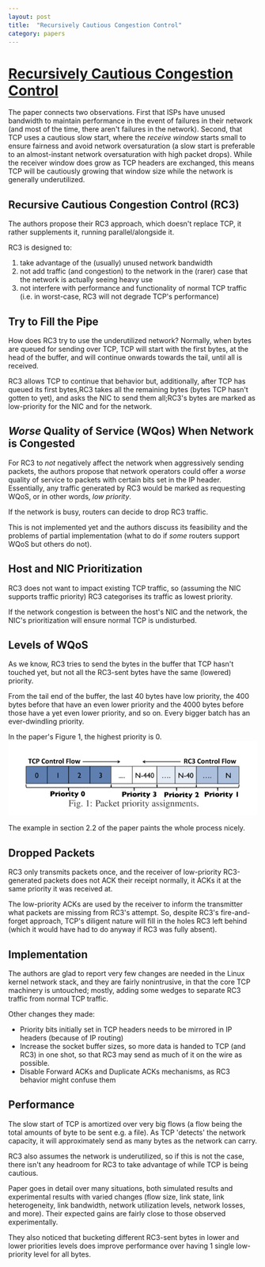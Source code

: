 ```yaml
---
layout: post
title:  "Recursively Cautious Congestion Control"
category: papers
---
```


# [Recursively Cautious Congestion Control](https://www.usenix.org/system/files/conference/nsdi14/nsdi14-paper-mittal.pdf)

The paper connects two observations. First that ISPs have unused bandwidth to maintain performance in the event of failures in their network (and most of the time, there aren't failures in the network). Second, that TCP uses a cautious slow start, where the *receive window* starts small to ensure fairness and avoid network oversaturation (a slow start is preferable to an almost-instant network oversaturation with high packet drops). While the receiver window does grow as TCP headers are exchanged, this means TCP will be cautiously growing that window size while the network is generally underutilized. 

## Recursive Cautious Congestion Control (RC3) 
The authors propose their RC3 approach, which doesn't replace TCP, it rather supplements it, running parallel/alongside it. 

RC3 is designed to:   
1. take advantage of the (usually) unused network bandwidth
2. not add traffic (and congestion) to the network in the (rarer) case that the network is actually seeing heavy use
3. not interfere with performance and functionality of normal TCP traffic (i.e. in worst-case, RC3 will not degrade TCP's performance)

## Try to Fill the Pipe
How does RC3 try to use the underutilized network?
Normally, when bytes are queued for sending over TCP, TCP will start with the first bytes, at the head of the buffer, and will continue onwards towards the tail, until all is received.

RC3 allows TCP to continue that behavior but, additionally, after TCP has queued its first bytes,RC3 takes all the remaining bytes (bytes TCP hasn't gotten to yet), and asks the NIC to send them all;RC3's bytes are marked as low-priority for the NIC and for the network.

## *Worse* Quality of Service (WQos) When Network is Congested
For RC3 to *not* negatively affect the network when aggressively sending packets, the authors propose that network operators could offer a *worse* quality of service to packets with certain bits set in the IP header. Essentially, any traffic generated by RC3 would be marked as requesting WQoS, or in other words, *low priority*.

If the network is busy, routers can decide to drop RC3 traffic.

This is not implemented yet and the authors discuss its feasibility and the problems of partial implementation (what to do if *some* routers support WQoS but others do not).

## Host and NIC Prioritization 
RC3 does not want to impact existing TCP traffic, so (assuming the NIC supports traffic priority) RC3 categorises its traffic as lowest priority.

If the network congestion is between the host's NIC and the network, the NIC's prioritization will ensure normal TCP is undisturbed. 


## Levels of WQoS
As we know, RC3 tries to send the bytes in the buffer that TCP hasn't touched yet, but not all the RC3-sent bytes have the same (lowered) priority.

From the tail end of the buffer, the last 40 bytes have low priority, the 400 bytes before that have an even lower priority and the 4000 bytes before those have a yet even lower priority, and so on. Every bigger batch has an ever-dwindling priority. 

In the paper's Figure 1, the highest priority is 0.
![priority.png](/assets/rc3_priority.png)

The example in section 2.2 of the paper paints the whole process nicely.

## Dropped Packets
RC3 only transmits packets once, and the receiver of low-priority RC3-generated packets does not ACK their receipt normally, it ACKs it at the same priority it was received at.

The low-priority ACKs are used by the receiver to inform the transmitter what packets are missing from RC3's attempt. So, despite RC3's fire-and-forget approach, TCP's diligent nature will fill in the holes RC3 left behind (which it would have had to do anyway if RC3 was fully absent).

## Implementation
The authors are glad to report very few changes are needed in the Linux kernel network stack, and they are fairly nonintrusive, in that the core TCP machinery is untouched; mostly, adding some wedges to separate RC3 traffic from normal TCP traffic.

Other changes they made:  
+ Priority bits initially set in TCP headers needs to be mirrored in IP headers (because of IP routing)
+ Increase the socket buffer sizes, so more data is handed to TCP (and RC3) in one shot, so that RC3 may send as much of it on the wire as possible.
+ Disable Forward ACKs and Duplicate ACKs mechanisms, as RC3 behavior might confuse them

## Performance
The slow start of TCP is amortized over very big flows (a flow being the total amounts of byte to be sent e.g. a file). As TCP 'detects' the network capacity, it will approximately send as many bytes as the network can carry.

RC3 also assumes the network is underutilized, so if this is not the case, there isn't any headroom for RC3 to take advantage of while TCP is being cautious. 

Paper goes in detail over many situations, both simulated results and experimental results with varied changes (flow size, link state, link heterogeneity, link bandwidth, network utilization  levels, network losses, and more). Their expected gains are fairly close to those observed experimentally.

They also noticed that bucketing different RC3-sent bytes in lower and lower priorities levels does improve performance over having 1 single low-priority level for all bytes.